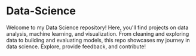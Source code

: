 # Data-Science
Welcome to my Data Science repository! Here, you'll find projects on data analysis, machine learning, and visualization. From cleaning and exploring data to building and evaluating models, this repo showcases my journey in data science. Explore, provide feedback, and contribute!

